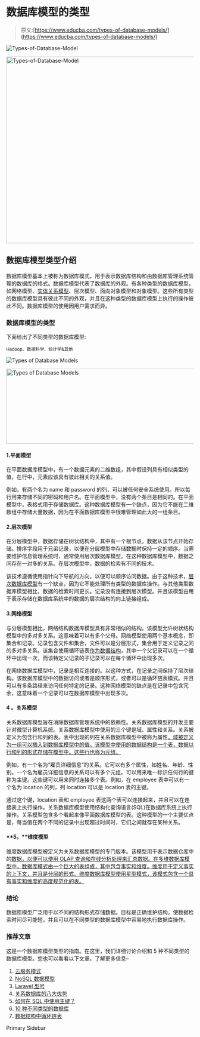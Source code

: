 # 数据库模型的类型

> 原文:[https://www.educba.com/types-of-database-models/](https://www.educba.com/types-of-database-models/)

![Types-of-Database-Model](../Images/1463ca289f04cd7fe7d106cf9e42664a.png)

<noscript><img class="alignnone size-full wp-image-285426" src="../Images/1463ca289f04cd7fe7d106cf9e42664a.png" alt="Types-of-Database-Model" width="900" height="500" data-original-src="https://cdn.educba.com/academy/wp-content/uploads/2020/02/Types-of-Database-Model.jpg"/></noscript>

## 数据库模型类型介绍

数据库模型基本上被称为数据库模式，用于表示数据库结构和由数据库管理系统管理的数据库的格式。数据库模型代表了数据库的外观。有各种类型的数据库模型，如网络模型、[实体关系模型](https://www.educba.com/entity-relationship-model/)、层次模型、面向对象模型和对象模型。这些所有类型的数据库模型具有彼此不同的外观，并且在这种类型的数据库模型上执行的操作彼此不同。数据库模型的使用因用户需求而异。

### 数据库模型的类型

下面给出了不同类型的数据库模型:

<small>Hadoop、数据科学、统计学&其他</small>

![Types of Database Models](../Images/b8080a1b4386a4a6c6d97619646b9087.png)

<noscript><img class="alignnone wp-image-285430" src="../Images/b8080a1b4386a4a6c6d97619646b9087.png" alt="Types of Database Models" width="650" height="201" srcset="https://cdn.educba.com/academy/wp-content/uploads/2020/02/TODM-01.png 711w, https://cdn.educba.com/academy/wp-content/uploads/2020/02/TODM-01-300x93.png 300w" sizes="(max-width: 650px) 100vw, 650px" data-original-src="https://cdn.educba.com/academy/wp-content/uploads/2020/02/TODM-01.png"/></noscript>

#### 1.平面模型

在平面数据库模型中，有一个数据元素的二维数组，其中假设列具有相似类型的值，在行中，元素应该具有彼此相关的关系值。

例如，有两个名为 name 和 password 的列，可以被任何安全系统使用。所以每行用来存储不同的密码和用户名。在平面模型中，没有两个条目是相同的。在平面模型中，表格式用于存储数据库。这种数据库模型有一个缺点，因为它不能在二维数组中存储大量数据，因为在平面数据库模型中很难管理如此大的一组条目。

#### 2.层次模型

在分层模型中，数据存储在树状结构中，其中有一个根节点，数据从该节点开始存储。排序字段用于兄弟记录，以便在分层模型中存储数据时保持一定的顺序。当需要维护信息管理系统时，通常使用层次数据库模型。在这种数据库模型中，数据之间存在一对多的关系。在层次模型中，数据的检索有不同的技术。

该技术遵循使用指针向下导航的方向，以便可以顺序访问数据。由于这种技术，[层次数据库模型](https://www.educba.com/hierarchical-database-model/)有一个缺点，因为它不能处理所有类型的数据库操作。与其他类型数据库模型相比，数据的检索时间更长。记录没有连接到层次模型。并且该模型由用于表示存储在数据库系统中的数据的层次结构的向上链接组成。

#### 3.网络模型

与分层模型相比，网络结构数据库模型具有非常相似的结构。该模型允许树状结构模型中的多对多关系。这意味着可以有多个父母。网络模型使用两个基本概念，即集合和记录。记录包含文件和集合，文件可以是分层形式，集合用于定义记录之间的多对多关系。该集合使用循环链表[作为数据结构](https://www.educba.com/what-is-data-structure/)，其中一个父记录可以在一个循环中出现一次，而该特定父记录的子记录可以在每个循环中出现多次。

在网络数据库模型中，记录是相互连接的。以这种方式，在记录之间保持了层次结构。该数据库模型中的数据访问或者是顺序形式，或者可以是循环链表模式。并且可以有多条路径来访问任何特定的记录。这种网络模型的缺点是在记录中包含冗余，这意味着一个记录可以在数据库模型中出现多次。

#### **4** 。关系模型

关系数据库模型旨在消除数据库管理系统中的依赖性。关系数据库模型的开发主要针对微型计算机系统。关系数据库模型中使用的三个键是域、属性和关系。关系被定义为包含行和列的表。表中出现的列在关系数据库模型中被称为属性[。域被定义为一组可以插入到数据库模型中的值。该模型中使用的数据结构是一个表，数据以行和列的形式存储在模型中。这些行也称为元组。](https://www.educba.com/relational-database-model/)

例如，有一个名为“雇员详细信息”的关系。它可以有多个属性，如姓名、年龄、性别。一个名为雇员详细信息的关系可以有多个元组。可以用来唯一标识任何行的键称为主键。这些键可以用来同时连接多个表。例如，在 employee 表中可以有一个名为 location 的列，列 location 可以是 location 表的主键。

通过这个键，location 表和 employee 表这两个表可以连接起来，并且可以在连接表上执行操作。关系数据库模型使用结构化查询语言(SQL)在数据库系统上执行操作。关系模型包含多个看起来像平面数据库模型的表。这种模型的一个主要优点是，每当值在两个不同的记录中出现超过时间时，它们之间就存在某种关系。

#### **5。**维度模型

维度数据库模型被定义为关系数据库模型的专门版本。该模型用于表示数据仓库中的[数据，以便可以使用 OLAP 查询和在线分析处理来汇总数据。在多维数据库模型中，数据库模式由一个巨大的表组成，其中包含事实和维度。维度用于定义事实的上下文，并且是分层的形式。维度数据库模型使用星型模式，该模式包含一个具有事实和维度的高度规范化的表。](https://www.educba.com/what-is-data-warehouse/)

### 结论

数据库模型广泛用于以不同的结构形式存储数据。目标是正确维护结构，使数据检索时间尽可能短。并且可以在不同类型的数据库模型中容易地执行数据库操作。

### 推荐文章

这是一个数据库模型类型的指南。在这里，我们详细讨论介绍和 5 种不同类型的数据库模型。您也可以看看以下文章，了解更多信息–

1.  [云服务模式](https://www.educba.com/cloud-service-models/)
2.  [NoSQL 数据模型](https://www.educba.com/nosql-data-models/)
3.  [Laravel 型号](https://www.educba.com/laravel-models/)
4.  [关系数据库的八大优势](https://www.educba.com/relational-database-advantages/)
5.  [如何在 SQL 中使用主键？](https://www.educba.com/primary-key-in-sql/)
6.  [10 种不同类型的数据库](https://www.educba.com/types-of-database/)
7.  [数据结构中循环链表](https://www.educba.com/circular-linked-list-in-data-structure/)

<footer class="entry-footer">

<aside class="sidebar sidebar-primary widget-area" role="complementary" aria-label="Primary Sidebar">Primary Sidebar</aside>

</footer>